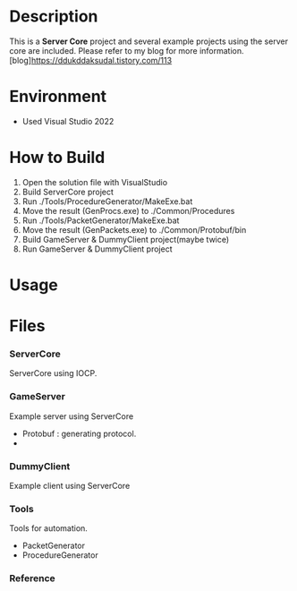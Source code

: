 # Description
This is a **Server Core** project and several example projects using the server core are included. 
Please refer to my blog for more information. 
[blog]https://ddukddaksudal.tistory.com/113

# Environment
* Used Visual Studio 2022


# How to Build
1. Open the solution file with VisualStudio
2. Build ServerCore project
3. Run ./Tools/ProcedureGenerator/MakeExe.bat
4. Move the result (GenProcs.exe) to ./Common/Procedures
5. Run ./Tools/PacketGenerator/MakeExe.bat
6. Move the result (GenPackets.exe) to ./Common/Protobuf/bin
7. Build GameServer & DummyClient project(maybe twice)
8. Run GameServer & DummyClient project

# Usage

# Files
### ServerCore
ServerCore using IOCP. 
### GameServer
Example server using ServerCore
  - Protobuf : generating protocol.
  - 
### DummyClient
Example client using ServerCore
### Tools
Tools for automation.
  - PacketGenerator
  - ProcedureGenerator

    
### Reference
